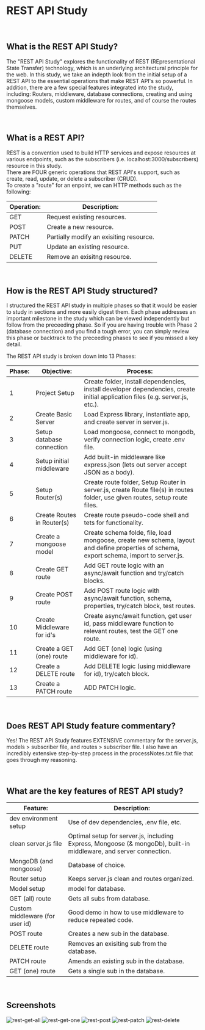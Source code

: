 # REST API Study

<br>

## What is the REST API Study?
The "REST API Study" explores the functionality of REST (REpresentational State Transfer) technology, which is an 
underlying architectural principle for the web.  In this study, we take an indepth look from the initial setup of
a REST API to the essential operations that make REST API's so powerful.  In addition, there are a few special features
integrated into the study, including: Routers, middleware, database connections, creating and using mongoose models, custom
middleware for routes, and of course the routes themselves.

<br>

## What is a REST API?
REST is a convention used to build HTTP services and expose
resources at various endpoints, such as the subscribers (i.e. localhost:3000/subscribers) resource in this study.  
There are FOUR generic operations that REST API's support, such as create, read, update, or delete a subscriber (CRUD).  
To create a "route" for an enpoint, we can HTTP methods such as the following:

| **Operation:**                            | **Description:**                             |
| ---------------------------------------- | ----------------------------------------------|
| GET                      | Request existing resources.       |
| POST                      |  Create a new resource.      |
| PATCH                      |  Partially modify an exisiting resource.      |
| PUT                      |  Update an existing resource.      |
| DELETE                      | Remove an exisitng resource.      |

<br>

## How is the REST API Study structured?
I structured the REST API study in multiple phases so that it would be easier to study in sections and more easily digest them.  Each phase addresses an important milestone in the study which can be viewed independently but follow from the preceeding phase.  So if you are having trouble with Phase 2 (database connection) and you find a tough error, you can simply review this phase or backtrack to the preceeding phases to see if you missed a key detail.

The REST API study is broken down into 13 Phases:

| **Phase:**                            | **Objective:**                             | **Process:**                             |
| ---------------------------------------- | ---------------------------------------------- | ---------------------------------------------- |
|    1   |  Project Setup                     |  Create folder, install dependencies, install developer dependencies, create initial application files (e.g. server.js, etc.).   |
|    2    |   Create Basic Server                |  Load Express library, instantiate app, and create server in server.js.  |
|    3   |   Setup database connection           |  Load mongoose, connect to mongodb, verify connection logic, create .env file.   |
|    4   |   Setup initial middleware           |  Add built-in middleware like express.json (lets out server accept JSON as a body).   |
|    5   |   Setup Router(s)                    |  Create route folder, Setup Router in server.js, create Route file(s) in routes folder, use given routes, setup route files.   |
|    6   |   Create Routes in Router(s)         |  Create route pseudo-code shell and tets for functionality.   |
|    7   |   Create a mongoose model           |  Create schema folde, file, load mongoose, create new schema, layout and define properties of schema, export schema, import to server.js.|
|    8   |   Create GET route                  |  Add GET route logic with an async/await function and try/catch blocks.  |
|    9    |   Create POST route                 |  Add POST route logic with async/await function, schema, properties, try/catch block, test routes.   |
|   10    |   Create Middleware for id's         |  Create async/await function, get user id, pass middleware function to relevant routes, test the GET one route.   |
|   11    |    Create a GET (one) route          |  Add GET (one) logic (using middleware for id).   |
|   12    |   Create a DELETE route             |  Add DELETE logic (using middleware for id), try/catch block.   |
|   13    |   Create a PATCH route              |  ADD PATCH logic.   |

<br>

## Does REST API Study feature commentary?
Yes! The REST API Study features EXTENSIVE commentary for the server.js, models > subscriber file, and routes > subscriber file.  I also have an incredibly extensive step-by-step
process in the processNotes.txt file that goes through my reasoning.

<br>

## What are the key features of REST API study?
| **Feature:**                            | **Description:**                             |
| ---------------------------------------- | ----------------------------------------------|
|  dev environment setup                  |   Use of dev dependencies, .env file, etc.                            |
|  clean server.js file                           |   Optimal setup for server.js, including Express, Mongoose (& mongoDb), built-in middleware, and server connection.      |
|  MongoDB (and mongoose)          |    Database of choice.                          |
|   Router setup                     |  Keeps server.js clean and routes organized.     |
|   Model setup                               |    model for database.                          |
|   GET (all) route                               |   Gets all subs from database.                           |
|   Custom middleware (for user id)                |   Good demo in how to use middleware to reduce repeated code.              |
|   POST route                               |     Creates a new sub in the database.                         |
|   DELETE route                               |    Removes an exisiting sub from the database.                          |
|   PATCH route                               |     Amends an existing sub in the database.                         |
|   GET (one) route                               |   Gets a single sub in the database.                           |

<br>

## Screenshots

![rest-get-all](https://user-images.githubusercontent.com/37447586/63206345-89593480-c067-11e9-8f46-e4b0e4f7892f.png)
![rest-get-one](https://user-images.githubusercontent.com/37447586/63206346-89f1cb00-c067-11e9-8b1c-6a254c50f6ba.png)
![rest-post](https://user-images.githubusercontent.com/37447586/63206347-89f1cb00-c067-11e9-9c5b-92a00a2c14c1.png)
![rest-patch](https://user-images.githubusercontent.com/37447586/63206348-89f1cb00-c067-11e9-9a80-0979d1495fd0.png)
![rest-delete](https://user-images.githubusercontent.com/37447586/63206349-89f1cb00-c067-11e9-8b37-407f9eb0bc94.png)



